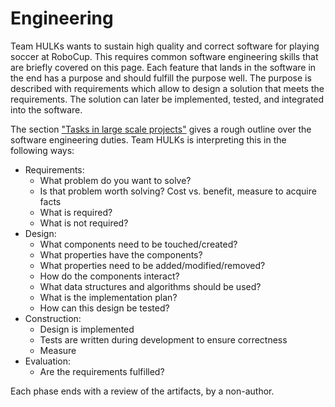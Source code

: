 # Engineering

Team HULKs wants to sustain high quality and correct software for playing soccer at RoboCup.
This requires common software engineering skills that are briefly covered on this page.
Each feature that lands in the software in the end has a purpose and should fulfill the purpose well.
The purpose is described with requirements which allow to design a solution that meets the requirements.
The solution can later be implemented, tested, and integrated into the software.

The section ["Tasks in large scale projects"](https://en.wikipedia.org/wiki/Software_engineering#Tasks_in_large_scale_projects) gives a rough outline over the software engineering duties. Team HULKs is interpreting this in the following ways:

- Requirements:
    - What problem do you want to solve?
    - Is that problem worth solving? Cost vs. benefit, measure to acquire facts
    - What is required?
    - What is not required?
- Design:
    - What components need to be touched/created?
    - What properties have the components?
    - What properties need to be added/modified/removed?
    - How do the components interact?
    - What data structures and algorithms should be used?
    - What is the implementation plan?
    - How can this design be tested?
- Construction:
    - Design is implemented
    - Tests are written during development to ensure correctness
    - Measure
- Evaluation:
    - Are the requirements fulfilled?

Each phase ends with a review of the artifacts, by a non-author.
